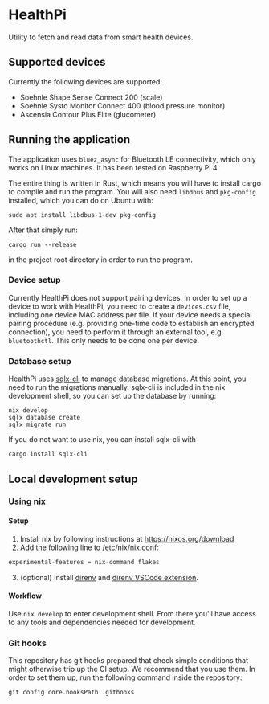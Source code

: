 HealthPi
========

Utility to fetch and read data from smart health devices.

Supported devices
-----------------

Currently the following devices are supported:

* Soehnle Shape Sense Connect 200 (scale)
* Soehnle Systo Monitor Connect 400 (blood pressure monitor)
* Ascensia Contour Plus Elite (glucometer)

Running the application
-----------------------

The application uses `bluez_async` for Bluetooth LE connectivity, which
only works on Linux machines. It has been tested on Raspberry Pi 4.

The entire thing is written in Rust, which means you will have to install
cargo to compile and run the program. You will also need `libdbus`
and `pkg-config` installed, which you can do on Ubuntu with:

```
sudo apt install libdbus-1-dev pkg-config
```

After that simply run:

```
cargo run --release
```

in the project root directory in order to run the program.

### Device setup

Currently HealthPi does not support pairing devices. In order to set up a device
to work with HealthPi, you need to create a `devices.csv` file, including one
device MAC address per file. If your device needs a special pairing procedure
(e.g. providing one-time code to establish an encrypted connection), you need
to perform it through an external tool, e.g. `bluetoothctl`. This only needs
to be done one per device.

### Database setup

HealthPi uses [sqlx-cli](https://github.com/launchbadge/sqlx/blob/main/sqlx-cli/README.md) 
to manage database migrations. At this point, you need to run the migrations manually. 
sqlx-cli is included in the nix development shell, so you can set up the database by
running:

```
nix develop
sqlx database create
sqlx migrate run
```

If you do not want to use nix, you can install sqlx-cli with

```
cargo install sqlx-cli
```

Local development setup
-----------------------

### Using nix

#### Setup

1. Install nix by following instructions at https://nixos.org/download
2. Add the following line to /etc/nix/nix.conf:
```nix
experimental-features = nix-command flakes
```
3. (optional) Install [direnv](https://direnv.net) and [direnv VSCode extension](https://marketplace.visualstudio.com/items?itemName=mkhl.direnv).

#### Workflow

Use `nix develop` to enter development shell. From there you'll have access
to any tools and dependencies needed for development.

### Git hooks

This repository has git hooks prepared that check simple conditions that might
otherwise trip up the CI setup. We recommend that you use them. In order to set
them up, run the following command inside the repository:

```
git config core.hooksPath .githooks
```